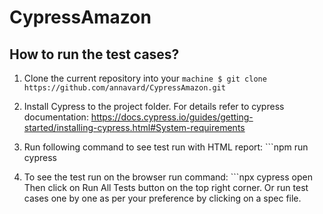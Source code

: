 # CypressAmazon

## How to run the test cases?

1. Clone the current repository into your ```machine $ git clone https://github.com/annavard/CypressAmazon.git```

2. Install Cypress to the project folder. For details refer to cypress documentation:
https://docs.cypress.io/guides/getting-started/installing-cypress.html#System-requirements

3. Run following command to see test run with HTML report: ```npm run cypress

4. To see the test run on the browser run command: ```npx cypress open
   Then click on Run All Tests button on the top right corner.
   Or run test cases one by one as per your preference by clicking on a spec file.
